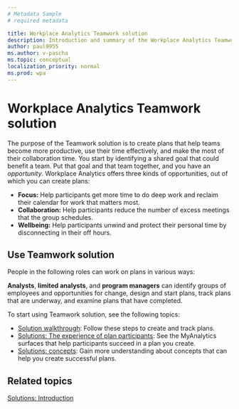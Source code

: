 ```yaml
---
# Metadata Sample
# required metadata

title: Workplace Analytics Teamwork solution 
description: Introduction and summary of the Workplace Analytics Teamwork solution
author: paul9955
ms.author: v-pascha
ms.topic: conceptual
localization_priority: normal 
ms.prod: wpa
---
```


# Workplace Analytics Teamwork solution 

The purpose of the Teamwork solution is to create plans that help teams become more productive, use their time effectively, and make the most of their collaboration time. You start by identifying a shared goal that could benefit a team. Put that goal and that team together, and you have an _opportunity_. Workplace Analytics offers three kinds of opportunities, out of which you can create plans:  

 * **Focus:** Help participants get more time to do deep work and reclaim their calendar for work that matters most. 
 * **Collaboration:** Help participants reduce the number of excess meetings that the group schedules. 
 * **Wellbeing:** Help participants unwind and protect their personal time by disconnecting in their off hours. 

## Use Teamwork solution

People in the following roles can work on plans in various ways:

**Analysts**, **limited analysts**, and **program managers** can identify groups of employees and opportunities for change, design and start plans, track plans that are underway, and examine plans that have completed. 
<!-- UNCOMMENT THIS AS SOON AS WE RELEASE THE GM ROLE: 
**Group managers** can start plans to improve the work habits of employees in their reporting structure. -->

To start using Teamwork solution, see the following topics:

 * [Solution walkthrough](solutionsv2-task.md): Follow these steps to create and track plans. 
 * [Solutions: The experience of plan participants](solutionsv2-participants.md): See the MyAnalytics surfaces that help participants succeed in a plan you create. 
 * [Solutions: concepts](solutionsv2-conceptual.md): Gain more understanding about concepts that can help you create successful plans.   

## Related topics

[Solutions: Introduction](solutionsv2-intro.md)